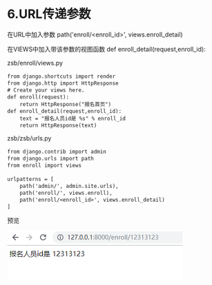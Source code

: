 # 6.URL传递参数

在URL中加入参数 path\('enroll/&lt;enroll\_id&gt;', views.enroll\_detail\)

在VIEWS中加入带该参数的视图函数 def enroll\_detail\(request,enroll\_id\):

zsb/enroll/views.py

```
from django.shortcuts import render
from django.http import HttpResponse
# Create your views here.
def enroll(request):
    return HttpResponse("报名首页")
def enroll_detail(request,enroll_id):
    text = "报名人员id是 %s" % enroll_id
    return HttpResponse(text)
```

zsb/zsb/urls.py

```
from django.contrib import admin
from django.urls import path
from enroll import views

urlpatterns = [
    path('admin/', admin.site.urls),
    path('enroll/', views.enroll),
    path('enroll/<enroll_id>', views.enroll_detail)
]
```

预览

![](/assets/url_parm.png)

